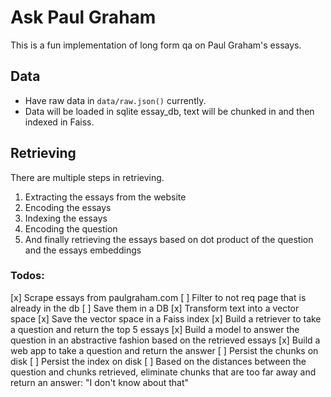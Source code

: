 # Ask Paul Graham

This is a fun implementation of long form qa on Paul Graham's essays.

## Data

- Have raw data in `data/raw.json()` currently.
- Data will be loaded in sqlite essay_db, text will be chunked in  and then indexed in Faiss.

## Retrieving

There are multiple steps in retrieving. 
1. Extracting the essays from the website
2. Encoding the essays
3. Indexing the essays
4. Encoding the question
5. And finally retrieving the essays based on dot product of the question and the essays embeddings

### Todos:
[x] Scrape essays from paulgraham.com
[ ] Filter to not req page that is already in the db
[ ] Save them in a DB
[x] Transform text into a vector space
[x] Save the vector space in a Faiss index
[x] Build a retriever to take a question and return the top 5 essays
[x] Build a model to answer the question in an abstractive fashion based on the retrieved essays
[x] Build a web app to take a question and return the answer
[ ] Persist the chunks on disk
[ ] Persist the index on disk
[ ] Based on the distances between the question and chunks retrieved, eliminate chunks that are too far away and return an answer: "I don't know about that"